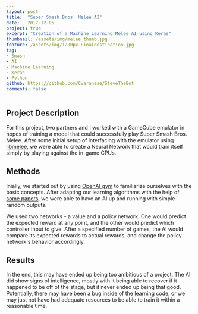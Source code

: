 ```yaml
---
layout: post
title:  "Super Smash Bros. Melee AI"
date:   2017-12-05
project: true
excerpt: "Creation of a Machine Learning Melee AI using Keras"
thumbnail: /assets/img/melee_thumb.jpg
feature: /assets/img/1200px-Finaldestination.jpg
tag:
- Smash
- AI
- Machine Learning
- Keras
- Python
github: https://github.com/CVaranese/SteveTheBot
comments: false
---
```


## Project Description

For this project, two partners and I worked with a GameCube emulator in hopes of training a model that could
successfully play Super Smash Bros. Melee. After some initial setup of interfacing with the emulator using 
[libmelee](https://github.com/altf4/libmelee), we were able to create a Neural Network that would train itself simply
by playing against the in-game CPUs.

## Methods

Inially, we started out by using [OpenAI gym](https://gym.openai.com/) to familiarize ourselves with the basic concepts.
After adapting our learning algorithms with the help of [some papers](http://proceedings.mlr.press/v48/mniha16.pdf),
we were able to have an AI up and running with simple random outputs.

We used two networks - a value and a policy network. One would predict the expected reward at any point, and the other would
predict which controller input to give. After a specified number of games, the AI would compare its expected rewards to actual
rewards, and change the policy network's behavior accordingly.

## Results

In the end, this may have ended up being too ambitious of a project. The AI did show signs of intelligence, mostly with it
being able to recover if it happened to be off of the stage, but it never ended up being that good. Potentially, there may
have been a bug inside of the learning code, or we may just not have had adequate resources to be able to train it within a
reasonable time.

